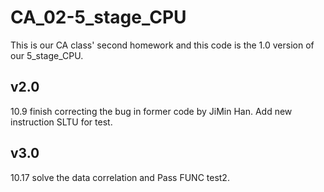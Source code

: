 # CA_02-5_stage_CPU
This is our CA class' second homework and this code is the 1.0 version of our 5_stage_CPU.

## v2.0
10.9 finish correcting the bug in former code by JiMin Han. Add new instruction SLTU for test. 

## v3.0
10.17 solve the data correlation and Pass FUNC test2.
